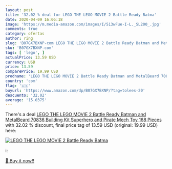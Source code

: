 ```yaml
---
layout: post
title: '32.02 % deal for LEGO THE LEGO MOVIE 2 Battle Ready Batma'
date: 2020-04-09 16:06:18
image: 'https://m.media-amazon.com/images/I/513wFue-I-L._SL200_.jpg'
comments: true
category: ofertas
author: ring
slug: 'B07GX7BXNP-com LEGO THE LEGO MOVIE 2 Battle Ready Batman and MetalBeard...'
sku: 'B07GX7BXNP-com'
tags: [ 'lego', ]
actualPrice: 13.59 USD
currency: USD
price: 13.59
comparePrice: 19.99 USD
prodname: 'LEGO THE LEGO MOVIE 2 Battle Ready Batman and MetalBeard 70836 Building Kit  Superhero and Pirate Mech Toy  168 Pieces '
country: 'com'
flag: '🇺🇸'
buyurl: 'https://www.amazon.com/dp/B07GX7BXNP/?tag=tolees-20'
descuento: '32.02'
average: '15.0375'
---
```


There's a deal [LEGO THE LEGO MOVIE 2 Battle Ready Batman and MetalBeard 70836 Building Kit  Superhero and Pirate Mech Toy  168 Pieces ](https://www.amazon.com/dp/B07GX7BXNP/?tag=tolees-20)  with  32.02 % discount, final price tag of  13.59 USD (original: 19.99 USD) here:

[![LEGO THE LEGO MOVIE 2 Battle Ready Batma](https://m.media-amazon.com/images/I/513wFue-I-L._SL200_.jpg)](https://www.amazon.com/dp/B07GX7BXNP/?tag=tolees-20)

ℹ️:


[🛒 Buy it now!!](https://www.amazon.com/dp/B07GX7BXNP/?tag=tolees-20)

